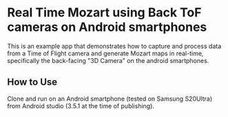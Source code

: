 # Real Time Mozart using Back ToF cameras on Android smartphones 

This is an example app that demonstrates how to capture and process data from a Time of Flight camera and generate Mozart maps in real-time, specifically the back-facing "3D Camera" on the android smartphones.

## How to Use
Clone and run on an Android smartphone (tested on Samsung S20Ultra) from Android studio (3.5.1 at the time of publishing).
